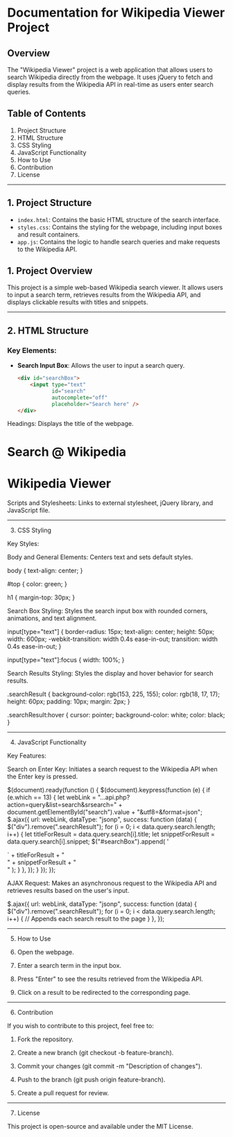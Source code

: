 # Documentation for Wikipedia Viewer Project

## Overview

The "Wikipedia Viewer" project is a web application that allows users to search Wikipedia directly from the webpage. It uses jQuery to fetch and display results from the Wikipedia API in real-time as users enter search queries.

## Table of Contents

1. Project Structure
2. HTML Structure
3. CSS Styling
4. JavaScript Functionality
5. How to Use
6. Contribution
7. License

---

## 1. Project Structure

- `index.html`: Contains the basic HTML structure of the search interface.
- `styles.css`: Contains the styling for the webpage, including input boxes and result containers.
- `app.js`: Contains the logic to handle search queries and make requests to the Wikipedia API.
  

## 1. Project Overview

This project is a simple web-based Wikipedia search viewer. It allows users to input a search term, retrieves results from the Wikipedia API, and displays clickable results with titles and snippets.

---

## 2. HTML Structure

### Key Elements:

- **Search Input Box**: Allows the user to input a search query.
  ```html
  <div id="searchBox">
      <input type="text" 
             id="search" 
             autocomplete="off" 
             placeholder="Search here" />
  </div>

Headings: Displays the title of the webpage.

<h1 id="top">
    Search @ Wikipedia
</h1>
<h1>
    Wikipedia Viewer
</h1>

Scripts and Stylesheets: Links to external stylesheet, jQuery library, and JavaScript file.

<link rel="stylesheet" type="text/css" href="styles.css" />
<script src="https://cdnjs.cloudflare.com/ajax/libs/jquery/3.3.1/jquery.min.js"></script>
<script src="app.js" type="text/javascript"></script>



---

3. CSS Styling

Key Styles:

Body and General Elements: Centers text and sets default styles.

body {
    text-align: center;
}

#top {
    color: green;
}

h1 {
    margin-top: 30px;
}

Search Box Styling: Styles the search input box with rounded corners, animations, and text alignment.

input[type="text"] {
    border-radius: 15px;
    text-align: center;
    height: 50px;
    width: 600px;
    -webkit-transition: width 0.4s ease-in-out;
    transition: width 0.4s ease-in-out;
}

input[type="text"]:focus {
    width: 100%;
}

Search Results Styling: Styles the display and hover behavior for search results.

.searchResult {
    background-color: rgb(153, 225, 155);
    color: rgb(18, 17, 17);
    height: 60px;
    padding: 10px;
    margin: 2px;
}

.searchResult:hover {
    cursor: pointer;
    background-color: white;
    color: black;
}



---

4. JavaScript Functionality

Key Features:

Search on Enter Key: Initiates a search request to the Wikipedia API when the Enter key is pressed.

$(document).ready(function () {
    $(document).keypress(function (e) {
        if (e.which == 13) {
            let webLink = "...api.php?action=query&list=search&srsearch=" +
                document.getElementById("search").value +
                "&utf8=&format=json";
            $.ajax({
                url: webLink,
                dataType: "jsonp",
                success: function (data) {
                    $("div").remove(".searchResult");
                    for (i = 0; i < data.query.search.length; i++) {
                        let titleForResult = data.query.search[i].title;
                        let snippetForResult = data.query.search[i].snippet;
                        $("#searchBox").append(
                            '<a href="https://example.com/' +
                            titleForResult +
                            `" target="_blank" style="text-decoration:none">
                                <div class="searchResult">
                                <span class="searchTitle">` +
                            titleForResult +
                            "</span><span><br />" +
                            snippetForResult +
                            "</span></div></a>"
                        );
                    }
                },
            });
        }
    });
});

AJAX Request: Makes an asynchronous request to the Wikipedia API and retrieves results based on the user's input.

$.ajax({
    url: webLink,
    dataType: "jsonp",
    success: function (data) {
        $("div").remove(".searchResult");
        for (i = 0; i < data.query.search.length; i++) {
            // Appends each search result to the page
        }
    },
});



---

5. How to Use

1. Open the webpage.


2. Enter a search term in the input box.


3. Press "Enter" to see the results retrieved from the Wikipedia API.


4. Click on a result to be redirected to the corresponding page.




---

6. Contribution

If you wish to contribute to this project, feel free to:

1. Fork the repository.


2. Create a new branch (git checkout -b feature-branch).


3. Commit your changes (git commit -m "Description of changes").


4. Push to the branch (git push origin feature-branch).


5. Create a pull request for review.




---

7. License

This project is open-source and available under the MIT License.
